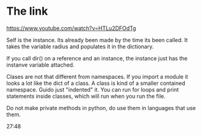 # The link

https://www.youtube.com/watch?v=HTLu2DFOdTg

Self is the instance. Its already been made by the time its been called.
It takes the variable radius and populates it in the dictionary.

If you call dir() on a reference and an instance, the instance just has
the instanve variable attached.
    
Clases are not that different from namespaces. If you import a module it looks a
lot like the dict of a class. A class is kind of a smaller contained namespace.
Guido just "indented" it. You can run for loops and print statements inside
classes, which will run when you run the file.

Do not make private methods in python, do use them in languages that use them.

27:48
